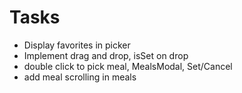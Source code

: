# Tasks
- Display favorites in picker
- Implement drag and drop, isSet on drop
- double click to pick meal, MealsModal, Set/Cancel
- add meal scrolling in meals
